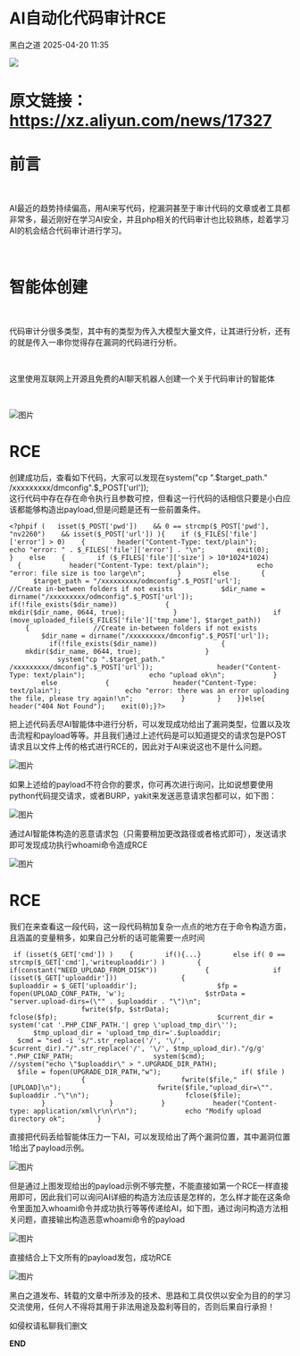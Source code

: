 #  AI自动化代码审计RCE   
 黑白之道   2025-04-20 11:35  
  
![](https://mmbiz.qpic.cn/mmbiz_gif/3xxicXNlTXLicwgPqvK8QgwnCr09iaSllrsXJLMkThiaHibEntZKkJiaicEd4ibWQxyn3gtAWbyGqtHVb0qqsHFC9jW3oQ/640?wx_fmt=gif "")  
# 原文链接：https://xz.aliyun.com/news/17327  
# 前言  
  
   
  
AI最近的趋势持续偏高，用AI来写代码，挖漏洞甚至于审计代码的文章或者工具都非常多，最近刚好在学习AI安全，并且php相关的代码审计也比较熟练，趁着学习AI的机会结合代码审计进行学习。  
  
   
# 智能体创建  
  
   
  
代码审计分很多类型，其中有的类型为传入大模型大量文件，让其进行分析，还有的就是传入一串你觉得存在漏洞的代码进行分析。  
  
   
  
这里使用互联网上开源且免费的AI聊天机器人创建一个关于代码审计的智能体  
  
   
  
![图片](https://mmbiz.qpic.cn/mmbiz_png/iar31WKQlTTq7S5EHjrkEF5suvfUzPeByywWRVZl058YDhNwjVGKhMI4fvibHaPeFycYV0lWBweTECNuceK5PVzQ/640?wx_fmt=png&from=appmsg&tp=wxpic&wxfrom=5&wx_lazy=1&wx_co=1 "")  
  
# RCE  
  
  
创建成功后，查看如下代码，大家可以发现在system("cp ".$target_path." /xxxxxxxxx/dmconfig".$_POST['url']);  
这行代码中存在存在命令执行且参数可控，但看这一行代码的话相信只要是小白应该都能够构造出payload,但是问题是还有一些前置条件。  
  
```
<?phpif (   isset($_POST['pwd'])    && 0 == strcmp($_POST['pwd'], "nv2260")    && isset($_POST['url']) ){    if ($_FILES['file']['error'] > 0)    {        header("Content-Type: text/plain");        echo "error: " . $_FILES['file']['error'] . "\n";        exit(0);    }    else    {        if ($_FILES['file']['size'] > 10*1024*1024)        {            header("Content-Type: text/plain");            echo "error: file size is too large\n";        }        else        {            $target_path = "/xxxxxxxxx/odmconfig".$_POST['url'];            //Create in-between folders if not exists            $dir_name = dirname("/xxxxxxxxx/odmconfig".$_POST['url']);            if(!file_exists($dir_name))            {                mkdir($dir_name, 0644, true);            }                        if (move_uploaded_file($_FILES['file']['tmp_name'], $target_path))            {                //Create in-between folders if not exists                $dir_name = dirname("/xxxxxxxxx/dmconfig".$_POST['url']);                if(!file_exists($dir_name))                {                    mkdir($dir_name, 0644, true);                }                                system("cp ".$target_path." /xxxxxxxxx/dmconfig".$_POST['url']);                header("Content-Type: text/plain");                echo "upload ok\n";            }            else            {                header("Content-Type: text/plain");                echo "error: there was an error uploading the file, please try again!\n";            }        }    }}else{    header("404 Not Found");    exit(0);}?>
```  
  
把上述代码丢尽AI智能体中进行分析，可以发现成功给出了漏洞类型，位置以及攻击流程和payload等等。并且我们通过上述代码是可以知道提交的请求包是POST请求且以文件上传的格式进行RCE的，因此对于AI来说这也不是什么问题。  
  
  
![图片](https://mmbiz.qpic.cn/mmbiz_png/iar31WKQlTTq7S5EHjrkEF5suvfUzPeBygqFSlz3T5v7ee7iccxYFCAqiay7xbGXBVZclVXII2icDtNc4pwgVWUMmQ/640?wx_fmt=png&from=appmsg&tp=wxpic&wxfrom=5&wx_lazy=1&wx_co=1 "")  
  
  
如果上述给的payload不符合你的要求，你可再次进行询问，比如说想要使用python代码提交请求，或者BURP，yakit来发送恶意请求包都可以，如下图：  
  
  
![图片](https://mmbiz.qpic.cn/mmbiz_png/iar31WKQlTTq7S5EHjrkEF5suvfUzPeByia3vQyjSzhYB221l3P44q96tLutrFkJwYf8tvdKlLlrFH0fTmogZuWw/640?wx_fmt=png&from=appmsg&tp=wxpic&wxfrom=5&wx_lazy=1&wx_co=1 "")  
  
  
通过AI智能体构造的恶意请求包（只需要稍加更改路径或者格式即可），发送请求即可发现成功执行whoami命令造成RCE  
  
  
![图片](https://mmbiz.qpic.cn/mmbiz_png/iar31WKQlTTq7S5EHjrkEF5suvfUzPeBy7AyfwM2pvAc9McVocvjTsmEJLrUKXXwytLxtC6Mwz3IBPVTKk4r1lA/640?wx_fmt=png&from=appmsg&tp=wxpic&wxfrom=5&wx_lazy=1&wx_co=1 "")  
  
# RCE  
  
  
我们在来查看这一段代码，这一段代码稍加复杂一点点的地方在于命令构造方面，且涵盖的变量稍多，如果自己分析的话可能需要一点时间  
  
```
 if (isset($_GET['cmd']) )    {        if(){...}        else if( 0 == strcmp($_GET['cmd'],'writeuploaddir') )        {                 if(constant("NEED_UPLOAD_FROM_DISK"))            {                if (isset($_GET['uploaddir']))                {                    $uploaddir = $_GET['uploaddir'];                    $fp = fopen(UPLOAD_CONF_PATH, 'w');                    $strData = "server.upload-dirs=(\"" . $uploaddir . "\")\n";                                        fwrite($fp, $strData);                    fclose($fp);                                        $current_dir = system('cat '.PHP_CINF_PATH.'| grep \'upload_tmp_dir\'');                    $tmp_upload_dir = 'upload_tmp_dir='.$uploaddir;                    $cmd = "sed -i 's/".str_replace('/', '\/', $current_dir)."/".str_replace('/', '\/', $tmp_upload_dir)."/g/g' ".PHP_CINF_PATH;                    system($cmd);                    //system("echo \"$uploaddir\" > ".UPGRADE_DIR_PATH);                    $file = fopen(UPGRADE_DIR_PATH,"w");                    if( $file )                    {                        fwrite($file,"[UPLOAD]\n");                        fwrite($file,"upload_dir=\"". $uploaddir ."\"\n");                        fclose($file);                    }                }            }            header("Content-type: application/xml\r\n\r\n");            echo "Modify upload directory ok";        }
```  
  
直接把代码丢给智能体压力一下AI，可以发现给出了两个漏洞位置，其中漏洞位置1给出了payload示例。  
  
  
![图片](https://mmbiz.qpic.cn/mmbiz_png/iar31WKQlTTq7S5EHjrkEF5suvfUzPeBywQXzwCjSWORaf6V3CaXkPNKu7yIqOz0yGluic8KbGHEt5CPjo2NbywA/640?wx_fmt=png&from=appmsg&tp=wxpic&wxfrom=5&wx_lazy=1&wx_co=1 "")  
  
  
但是通过上图发现给出的payload示例不够完整，不能直接如第一个RCE一样直接用即可，因此我们可以询问AI详细的构造方法应该是怎样的，怎么样才能在这条命令里面加入whoami命令并成功执行等等传递给AI，如下图，通过询问构造方法相关问题，直接输出构造恶意whoami命令的payload  
  
  
![图片](https://mmbiz.qpic.cn/mmbiz_png/iar31WKQlTTq7S5EHjrkEF5suvfUzPeByBHiafgKTEzjmBibGRduzUxkUmslibVUcYq68prmHEH2T4bIJPXYPxjgXA/640?wx_fmt=png&from=appmsg&tp=wxpic&wxfrom=5&wx_lazy=1&wx_co=1 "")  
  
  
直接结合上下文所有的payload发包，成功RCE  
  
  
![图片](https://mmbiz.qpic.cn/mmbiz_png/iar31WKQlTTq7S5EHjrkEF5suvfUzPeByibaX4CZYwH2yFib3a7rZmtx6Pic9MKJQjiczP5fIZaYUjDlOIZk0lrlNMw/640?wx_fmt=png&from=appmsg&tp=wxpic&wxfrom=5&wx_lazy=1&wx_co=1 "")  
  
  
  
黑白之道发布、转载的文章中所涉及的技术、思路和工具仅供以安全为目的的学习交流使用，任何人不得将其用于非法用途及盈利等目的，否则后果自行承担！  
  
如侵权请私聊我们删文  
  
  
**END**  
  
  
